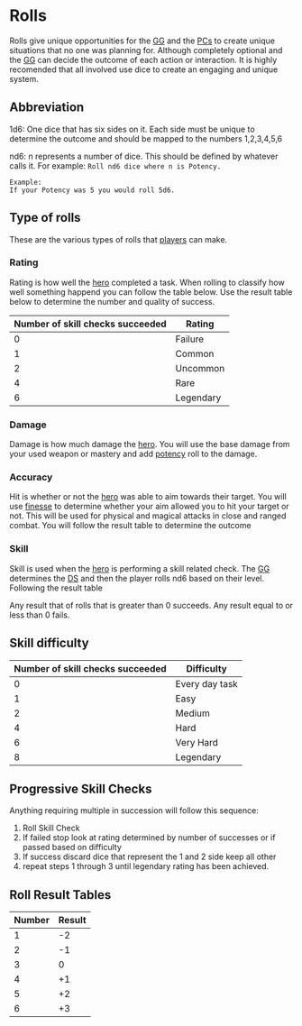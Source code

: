 # Rolls

Rolls give unique opportunities for the [GG](Definitions/Game_Guide) and the [PCs](Definitions/Player) to create unique situations that no one was planning for. Although completely optional and the [GG](Definitions/Game_Guide) can decide the outcome of each action or interaction. It is highly recomended that all involved use dice to create an engaging and unique system.

## Abbreviation

1d6: One dice that has six sides on it. Each side must be unique to determine the outcome and should be mapped to the numbers 1,2,3,4,5,6

nd6: n represents a number of dice. This should be defined by whatever calls it. For example:
`Roll nd6 dice where n is Potency.`

```
Example:
If your Potency was 5 you would roll 5d6.
```

## Type of rolls

These are the various types of rolls that [players](Definitions/Player) can make.

### Rating

Rating is how well the [hero](Definitions/Hero) completed a task. When rolling to classify how well something happend you can follow the table below. Use the result table below to determine the number and quality of success.

| Number of skill checks succeeded | Rating    |
| -------------------------------- | --------- |
| 0                                | Failure   |
| 1                                | Common    |
| 2                                | Uncommon  |
| 4                                | Rare      |
| 6                                | Legendary |

### Damage

Damage is how much damage the [hero](Definitions/Hero). You will use the base damage from your used weapon or mastery and add [potency](Definitions/Stats/Potency) roll to the damage.

### Accuracy

Hit is whether or not the [hero](Definitions/Hero) was able to aim towards their target. You will use [finesse](Definitions/Stats/Finesse) to determine whether your aim allowed you to hit your target or not. This will be used for physical and magical attacks in close and ranged combat. You will follow the result table to determine the outcome

### Skill

Skill is used when the [hero](Definitions/Hero) is performing a skill related check. The [GG](Definitions/Game_Guide) determines the [DS](Definitions/Difficulty_Setting) and then the player rolls nd6 based on their level. Following the result table

Any result that of rolls that is greater than 0 succeeds. Any result equal to or less than 0 fails.

## Skill difficulty

| Number of skill checks succeeded | Difficulty     |
| -------------------------------- | -------------- |
| 0                                | Every day task |
| 1                                | Easy           |
| 2                                | Medium         |
| 4                                | Hard           |
| 6                                | Very Hard      |
| 8                                | Legendary      |

## Progressive Skill Checks

Anything requiring multiple in succession will follow this sequence:

1. Roll Skill Check
2. If failed stop look at rating determined by number of successes or if passed based on difficulty
3. If success discard dice that represent the 1 and 2 side keep all other
4. repeat steps 1 through 3 until legendary rating has been achieved.

## Roll Result Tables

| Number | Result |
| ------ | ------ |
| 1      | -2     |
| 2      | -1     |
| 3      | 0      |
| 4      | +1     |
| 5      | +2     |
| 6      | +3     |
